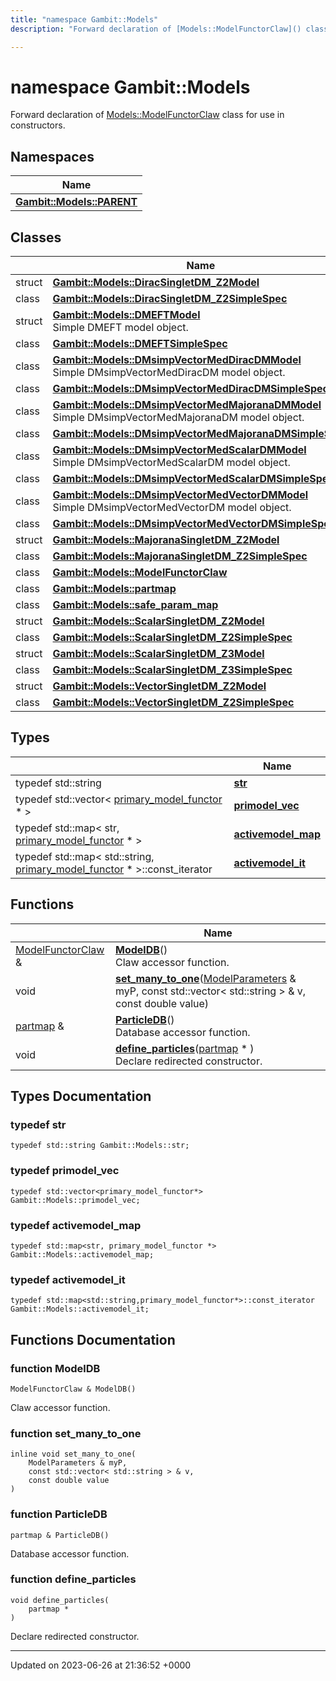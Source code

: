 ```yaml
---
title: "namespace Gambit::Models"
description: "Forward declaration of [Models::ModelFunctorClaw]() class for use in constructors. "

---
```


# namespace Gambit::Models

Forward declaration of [Models::ModelFunctorClaw]() class for use in constructors. 

## Namespaces

| Name           |
| -------------- |
| **[Gambit::Models::PARENT](/documentation/code/namespaces/namespacegambit_1_1models_1_1parent/)**  |

## Classes

|                | Name           |
| -------------- | -------------- |
| struct | **[Gambit::Models::DiracSingletDM_Z2Model](/documentation/code/classes/structgambit_1_1models_1_1diracsingletdm__z2model/)**  |
| class | **[Gambit::Models::DiracSingletDM_Z2SimpleSpec](/documentation/code/classes/classgambit_1_1models_1_1diracsingletdm__z2simplespec/)**  |
| struct | **[Gambit::Models::DMEFTModel](/documentation/code/classes/structgambit_1_1models_1_1dmeftmodel/)** <br>Simple DMEFT model object.  |
| class | **[Gambit::Models::DMEFTSimpleSpec](/documentation/code/classes/classgambit_1_1models_1_1dmeftsimplespec/)**  |
| class | **[Gambit::Models::DMsimpVectorMedDiracDMModel](/documentation/code/classes/classgambit_1_1models_1_1dmsimpvectormeddiracdmmodel/)** <br>Simple DMsimpVectorMedDiracDM model object.  |
| class | **[Gambit::Models::DMsimpVectorMedDiracDMSimpleSpec](/documentation/code/classes/classgambit_1_1models_1_1dmsimpvectormeddiracdmsimplespec/)**  |
| class | **[Gambit::Models::DMsimpVectorMedMajoranaDMModel](/documentation/code/classes/classgambit_1_1models_1_1dmsimpvectormedmajoranadmmodel/)** <br>Simple DMsimpVectorMedMajoranaDM model object.  |
| class | **[Gambit::Models::DMsimpVectorMedMajoranaDMSimpleSpec](/documentation/code/classes/classgambit_1_1models_1_1dmsimpvectormedmajoranadmsimplespec/)**  |
| class | **[Gambit::Models::DMsimpVectorMedScalarDMModel](/documentation/code/classes/classgambit_1_1models_1_1dmsimpvectormedscalardmmodel/)** <br>Simple DMsimpVectorMedScalarDM model object.  |
| class | **[Gambit::Models::DMsimpVectorMedScalarDMSimpleSpec](/documentation/code/classes/classgambit_1_1models_1_1dmsimpvectormedscalardmsimplespec/)**  |
| class | **[Gambit::Models::DMsimpVectorMedVectorDMModel](/documentation/code/classes/classgambit_1_1models_1_1dmsimpvectormedvectordmmodel/)** <br>Simple DMsimpVectorMedVectorDM model object.  |
| class | **[Gambit::Models::DMsimpVectorMedVectorDMSimpleSpec](/documentation/code/classes/classgambit_1_1models_1_1dmsimpvectormedvectordmsimplespec/)**  |
| struct | **[Gambit::Models::MajoranaSingletDM_Z2Model](/documentation/code/classes/structgambit_1_1models_1_1majoranasingletdm__z2model/)**  |
| class | **[Gambit::Models::MajoranaSingletDM_Z2SimpleSpec](/documentation/code/classes/classgambit_1_1models_1_1majoranasingletdm__z2simplespec/)**  |
| class | **[Gambit::Models::ModelFunctorClaw](/documentation/code/classes/classgambit_1_1models_1_1modelfunctorclaw/)**  |
| class | **[Gambit::Models::partmap](/documentation/code/classes/classgambit_1_1models_1_1partmap/)**  |
| class | **[Gambit::Models::safe_param_map](/documentation/code/classes/classgambit_1_1models_1_1safe__param__map/)**  |
| struct | **[Gambit::Models::ScalarSingletDM_Z2Model](/documentation/code/classes/structgambit_1_1models_1_1scalarsingletdm__z2model/)**  |
| class | **[Gambit::Models::ScalarSingletDM_Z2SimpleSpec](/documentation/code/classes/classgambit_1_1models_1_1scalarsingletdm__z2simplespec/)**  |
| struct | **[Gambit::Models::ScalarSingletDM_Z3Model](/documentation/code/classes/structgambit_1_1models_1_1scalarsingletdm__z3model/)**  |
| class | **[Gambit::Models::ScalarSingletDM_Z3SimpleSpec](/documentation/code/classes/classgambit_1_1models_1_1scalarsingletdm__z3simplespec/)**  |
| struct | **[Gambit::Models::VectorSingletDM_Z2Model](/documentation/code/classes/structgambit_1_1models_1_1vectorsingletdm__z2model/)**  |
| class | **[Gambit::Models::VectorSingletDM_Z2SimpleSpec](/documentation/code/classes/classgambit_1_1models_1_1vectorsingletdm__z2simplespec/)**  |

## Types

|                | Name           |
| -------------- | -------------- |
| typedef std::string | **[str](/documentation/code/namespaces/namespacegambit_1_1models/#typedef-str)**  |
| typedef std::vector< [primary_model_functor](/documentation/code/classes/classgambit_1_1primary__model__functor/) * > | **[primodel_vec](/documentation/code/namespaces/namespacegambit_1_1models/#typedef-primodel-vec)**  |
| typedef std::map< str, [primary_model_functor](/documentation/code/classes/classgambit_1_1primary__model__functor/) * > | **[activemodel_map](/documentation/code/namespaces/namespacegambit_1_1models/#typedef-activemodel-map)**  |
| typedef std::map< std::string, [primary_model_functor](/documentation/code/classes/classgambit_1_1primary__model__functor/) * >::const_iterator | **[activemodel_it](/documentation/code/namespaces/namespacegambit_1_1models/#typedef-activemodel-it)**  |

## Functions

|                | Name           |
| -------------- | -------------- |
| [ModelFunctorClaw](/documentation/code/classes/classgambit_1_1models_1_1modelfunctorclaw/) & | **[ModelDB](/documentation/code/namespaces/namespacegambit_1_1models/#function-modeldb)**()<br>Claw accessor function.  |
| void | **[set_many_to_one](/documentation/code/namespaces/namespacegambit_1_1models/#function-set-many-to-one)**([ModelParameters](/documentation/code/classes/classgambit_1_1modelparameters/) & myP, const std::vector< std::string > & v, const double value) |
| [partmap](/documentation/code/classes/classgambit_1_1models_1_1partmap/) & | **[ParticleDB](/documentation/code/namespaces/namespacegambit_1_1models/#function-particledb)**()<br>Database accessor function.  |
| void | **[define_particles](/documentation/code/namespaces/namespacegambit_1_1models/#function-define-particles)**([partmap](/documentation/code/classes/classgambit_1_1models_1_1partmap/) * )<br>Declare redirected constructor.  |

## Types Documentation

### typedef str

```
typedef std::string Gambit::Models::str;
```


### typedef primodel_vec

```
typedef std::vector<primary_model_functor*> Gambit::Models::primodel_vec;
```


### typedef activemodel_map

```
typedef std::map<str, primary_model_functor *> Gambit::Models::activemodel_map;
```


### typedef activemodel_it

```
typedef std::map<std::string,primary_model_functor*>::const_iterator Gambit::Models::activemodel_it;
```



## Functions Documentation

### function ModelDB

```
ModelFunctorClaw & ModelDB()
```

Claw accessor function. 

### function set_many_to_one

```
inline void set_many_to_one(
    ModelParameters & myP,
    const std::vector< std::string > & v,
    const double value
)
```


### function ParticleDB

```
partmap & ParticleDB()
```

Database accessor function. 

### function define_particles

```
void define_particles(
    partmap * 
)
```

Declare redirected constructor. 





-------------------------------

Updated on 2023-06-26 at 21:36:52 +0000